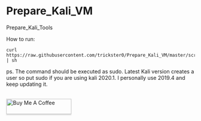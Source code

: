 # Prepare_Kali_VM
Prepare_Kali_Tools

How to run:

<pre><code>curl https://raw.githubusercontent.com/trickster0/Prepare_Kali_VM/master/script.sh | sh </code></pre>

ps. The command should be executed as sudo. Latest Kali version creates a user so put sudo if you are using kali 2020.1.
I personally use 2019.4 and keep updating it.

<br>
<a href="https://www.buymeacoffee.com/trickster0" target="_blank"><img src="https://www.buymeacoffee.com/assets/img/custom_images/orange_img.png" alt="Buy Me A Coffee" style="height: 41px !important;width: 174px !important;box-shadow: 0px 3px 2px 0px rgba(190, 190, 190, 0.5) !important;-webkit-box-shadow: 0px 3px 2px 0px rgba(190, 190, 190, 0.5) !important;" ></a>
